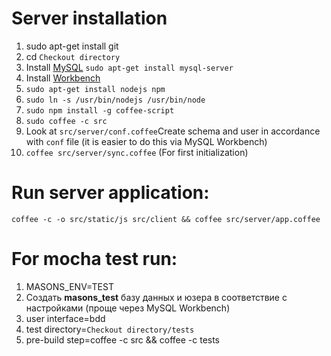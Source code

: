 # Server installation
1. sudo apt-get install git
1. cd `Checkout directory`
1. Install [MySQL](http://help.ubuntu.ru/wiki/mysql) `sudo apt-get install mysql-server`
1. Install [Workbench](http://dev.mysql.com/downloads/workbench/)
1. `sudo apt-get install nodejs npm`
1. `sudo ln -s /usr/bin/nodejs /usr/bin/node`
1. `sudo npm install -g coffee-script`
1. `sudo coffee -c src`
1. Look at `src/server/conf.coffee`Create schema and user in accordance with `conf` file (it is easier to do this via MySQL Workbench)
1. `coffee src/server/sync.coffee` (For first initialization)

# Run server application:

`coffee -c -o src/static/js src/client && coffee src/server/app.coffee`

# For mocha test run:
1. MASONS_ENV=TEST
1. Создать __masons_test__ базу  данных и юзера в соответствие с настройками (проще через MySQL Workbench)
1. user interface=bdd
1. test directory=`Checkout directory/tests`
1. pre-build step=coffee -c src && coffee -c tests
